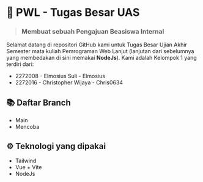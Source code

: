 # 🚀 PWL - Tugas Besar UAS


> ### Membuat sebuah Pengajuan Beasiswa Internal

Selamat datang di repositori GitHub kami untuk Tugas Besar Ujian Akhir Semester mata kuliah Pemrograman Web Lanjut (lanjutan dari sebelumnya yang membedakan di sini memakai **NodeJs**). Kami adalah Kelompok 1 yang terdiri dari:

- 2272008 - Elmosius Suli - Elmosius
- 2272016 - Christopher Wijaya - Chris0634

 ## 📚 Daftar Branch
-  Main
-  Mencoba

 ## ⚙️ Teknologi yang dipakai
-  Tailwind
-  Vue + Vite
-  NodeJs 

